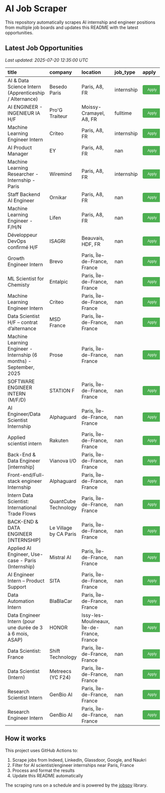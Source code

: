 # AI Job Scraper

This repository automatically scrapes AI internship and engineer positions from multiple job boards and updates this README with the latest opportunities.

## Latest Job Opportunities

*Last updated: 2025-07-20 12:35:00 UTC*

| title                                                               | company                | location                                   | job_type   | apply                                                                                                                                                                                                                                          |   days_since_posted |
|:--------------------------------------------------------------------|:-----------------------|:-------------------------------------------|:-----------|:-----------------------------------------------------------------------------------------------------------------------------------------------------------------------------------------------------------------------------------------------|--------------------:|
| AI & Data Science Intern (Apprenticeship / Alternance)              | Besedo Paris           | Paris, A8, FR                              | internship | <a href="https://fr.indeed.com/viewjob?jk=362607b2693415ab" target="_blank"><button style="background-color: #4CAF50; color: white; padding: 8px 16px; border: none; border-radius: 4px; cursor: pointer; font-size: 12px;">Apply</button></a> |                   2 |
| AI ENGINEER - INGENIEUR IA H/F                                      | Pro'G Traiteur         | Moissy-Cramayel, A8, FR                    | fulltime   | <a href="https://fr.indeed.com/viewjob?jk=ffd94d6e0bd5d98c" target="_blank"><button style="background-color: #4CAF50; color: white; padding: 8px 16px; border: none; border-radius: 4px; cursor: pointer; font-size: 12px;">Apply</button></a> |                   2 |
| Machine Learning Engineer Intern                                    | Criteo                 | Paris, A8, FR                              | internship | <a href="https://fr.indeed.com/viewjob?jk=8af2d3262b512c09" target="_blank"><button style="background-color: #4CAF50; color: white; padding: 8px 16px; border: none; border-radius: 4px; cursor: pointer; font-size: 12px;">Apply</button></a> |                  10 |
| AI Product Manager                                                  | EY                     | Paris, A8, FR                              | nan        | <a href="https://fr.indeed.com/viewjob?jk=b88cd97d92cf6e05" target="_blank"><button style="background-color: #4CAF50; color: white; padding: 8px 16px; border: none; border-radius: 4px; cursor: pointer; font-size: 12px;">Apply</button></a> |                  13 |
| Machine Learning Researcher - Internship - Paris                    | Wiremind               | Paris, A8, FR                              | internship | <a href="https://fr.indeed.com/viewjob?jk=15ff4d813106062a" target="_blank"><button style="background-color: #4CAF50; color: white; padding: 8px 16px; border: none; border-radius: 4px; cursor: pointer; font-size: 12px;">Apply</button></a> |                  20 |
| Staff Backend AI Engineer                                           | Ornikar                | Paris, A8, FR                              | nan        | <a href="https://fr.indeed.com/viewjob?jk=ad0eb19ce27e7216" target="_blank"><button style="background-color: #4CAF50; color: white; padding: 8px 16px; border: none; border-radius: 4px; cursor: pointer; font-size: 12px;">Apply</button></a> |                  26 |
| Machine Learning Engineer - F/H/N                                   | Lifen                  | Paris, A8, FR                              | nan        | <a href="https://fr.indeed.com/viewjob?jk=b7dd3c90681cd689" target="_blank"><button style="background-color: #4CAF50; color: white; padding: 8px 16px; border: none; border-radius: 4px; cursor: pointer; font-size: 12px;">Apply</button></a> |                  27 |
| Développeur DevOps confirmé H/F                                     | ISAGRI                 | Beauvais, HDF, FR                          | nan        | <a href="https://fr.indeed.com/viewjob?jk=3551fd1344dfae3b" target="_blank"><button style="background-color: #4CAF50; color: white; padding: 8px 16px; border: none; border-radius: 4px; cursor: pointer; font-size: 12px;">Apply</button></a> |                  29 |
| Growth Engineer Intern                                              | Brevo                  | Paris, Île-de-France, France               | nan        | <a href="https://www.linkedin.com/jobs/view/4267883917" target="_blank"><button style="background-color: #4CAF50; color: white; padding: 8px 16px; border: none; border-radius: 4px; cursor: pointer; font-size: 12px;">Apply</button></a>     |                   1 |
| ML Scientist for Chemisty                                           | Entalpic               | Paris, Île-de-France, France               | nan        | <a href="https://www.linkedin.com/jobs/view/4268614978" target="_blank"><button style="background-color: #4CAF50; color: white; padding: 8px 16px; border: none; border-radius: 4px; cursor: pointer; font-size: 12px;">Apply</button></a>     |                   3 |
| Machine Learning Engineer Intern                                    | Criteo                 | Paris, Île-de-France, France               | nan        | <a href="https://www.linkedin.com/jobs/view/4268192322" target="_blank"><button style="background-color: #4CAF50; color: white; padding: 8px 16px; border: none; border-radius: 4px; cursor: pointer; font-size: 12px;">Apply</button></a>     |                   3 |
| Data Scientist H/F – contrat d’alternance                           | MSD France             | Paris, Île-de-France, France               | nan        | <a href="https://www.linkedin.com/jobs/view/4212328864" target="_blank"><button style="background-color: #4CAF50; color: white; padding: 8px 16px; border: none; border-radius: 4px; cursor: pointer; font-size: 12px;">Apply</button></a>     |                   3 |
| Machine Learning Engineer - Internship (6 months) - September, 2025 | Prose                  | Paris, Île-de-France, France               | nan        | <a href="https://www.linkedin.com/jobs/view/4268605339" target="_blank"><button style="background-color: #4CAF50; color: white; padding: 8px 16px; border: none; border-radius: 4px; cursor: pointer; font-size: 12px;">Apply</button></a>     |                   3 |
| SOFTWARE ENGINEER INTERN (M/F/D)                                    | STATION F              | Paris, Île-de-France, France               | nan        | <a href="https://www.linkedin.com/jobs/view/4268207226" target="_blank"><button style="background-color: #4CAF50; color: white; padding: 8px 16px; border: none; border-radius: 4px; cursor: pointer; font-size: 12px;">Apply</button></a>     |                   3 |
| AI Engineer/Data Scientist Internship                               | Alphaguard             | Paris, Île-de-France, France               | nan        | <a href="https://www.linkedin.com/jobs/view/4267021525" target="_blank"><button style="background-color: #4CAF50; color: white; padding: 8px 16px; border: none; border-radius: 4px; cursor: pointer; font-size: 12px;">Apply</button></a>     |                   4 |
| Applied scientist intern                                            | Rakuten                | Paris, Île-de-France, France               | nan        | <a href="https://www.linkedin.com/jobs/view/4267684330" target="_blank"><button style="background-color: #4CAF50; color: white; padding: 8px 16px; border: none; border-radius: 4px; cursor: pointer; font-size: 12px;">Apply</button></a>     |                   4 |
| Back-End & Data Engineer [internship]                               | Vianova I/O            | Paris, Île-de-France, France               | nan        | <a href="https://www.linkedin.com/jobs/view/4267022401" target="_blank"><button style="background-color: #4CAF50; color: white; padding: 8px 16px; border: none; border-radius: 4px; cursor: pointer; font-size: 12px;">Apply</button></a>     |                   4 |
| Front-end/Full-stack engineer Internship                            | Alphaguard             | Paris, Île-de-France, France               | nan        | <a href="https://www.linkedin.com/jobs/view/4267018741" target="_blank"><button style="background-color: #4CAF50; color: white; padding: 8px 16px; border: none; border-radius: 4px; cursor: pointer; font-size: 12px;">Apply</button></a>     |                   4 |
| Intern Data Scientist: International Trade Flows                    | QuantCube Technology   | Paris, Île-de-France, France               | nan        | <a href="https://www.linkedin.com/jobs/view/4266724282" target="_blank"><button style="background-color: #4CAF50; color: white; padding: 8px 16px; border: none; border-radius: 4px; cursor: pointer; font-size: 12px;">Apply</button></a>     |                   5 |
| BACK-END & DATA ENGINEER [INTERNSHIP]                               | Le Village by CA Paris | Paris, Île-de-France, France               | nan        | <a href="https://www.linkedin.com/jobs/view/4267366162" target="_blank"><button style="background-color: #4CAF50; color: white; padding: 8px 16px; border: none; border-radius: 4px; cursor: pointer; font-size: 12px;">Apply</button></a>     |                   5 |
| Applied AI Engineer, Use-case - Paris (Internship)                  | Mistral AI             | Paris, Île-de-France, France               | nan        | <a href="https://www.linkedin.com/jobs/view/4263000813" target="_blank"><button style="background-color: #4CAF50; color: white; padding: 8px 16px; border: none; border-radius: 4px; cursor: pointer; font-size: 12px;">Apply</button></a>     |                   9 |
| AI Engineer Intern – Product Support                                | SITA                   | Paris, Île-de-France, France               | nan        | <a href="https://www.linkedin.com/jobs/view/4264716536" target="_blank"><button style="background-color: #4CAF50; color: white; padding: 8px 16px; border: none; border-radius: 4px; cursor: pointer; font-size: 12px;">Apply</button></a>     |                  11 |
| Data Automation Intern                                              | BlaBlaCar              | Paris, Île-de-France, France               | nan        | <a href="https://www.linkedin.com/jobs/view/4261149841" target="_blank"><button style="background-color: #4CAF50; color: white; padding: 8px 16px; border: none; border-radius: 4px; cursor: pointer; font-size: 12px;">Apply</button></a>     |                  11 |
| Data Engineer Intern (pour une durée de 3 à 6 mois, ASAP)           | HONOR                  | Issy-les-Moulineaux, Île-de-France, France | nan        | <a href="https://www.linkedin.com/jobs/view/4256037656" target="_blank"><button style="background-color: #4CAF50; color: white; padding: 8px 16px; border: none; border-radius: 4px; cursor: pointer; font-size: 12px;">Apply</button></a>     |                  26 |
| Data Scientist: France                                              | Shift Technology       | Paris, Île-de-France, France               | nan        | <a href="https://www.linkedin.com/jobs/view/4079798154" target="_blank"><button style="background-color: #4CAF50; color: white; padding: 8px 16px; border: none; border-radius: 4px; cursor: pointer; font-size: 12px;">Apply</button></a>     |                  30 |
| Data Scientist (Intern)                                             | Metreecs (YC F24)      | Paris, Île-de-France, France               | nan        | <a href="https://www.linkedin.com/jobs/view/4253667008" target="_blank"><button style="background-color: #4CAF50; color: white; padding: 8px 16px; border: none; border-radius: 4px; cursor: pointer; font-size: 12px;">Apply</button></a>     |                  30 |
| Research Scientist Intern                                           | GenBio AI              | Paris, Île-de-France, France               | nan        | <a href="https://www.linkedin.com/jobs/view/4269980103" target="_blank"><button style="background-color: #4CAF50; color: white; padding: 8px 16px; border: none; border-radius: 4px; cursor: pointer; font-size: 12px;">Apply</button></a>     |                   0 |
| Research Engineer Intern                                            | GenBio AI              | Paris, Île-de-France, France               | nan        | <a href="https://www.linkedin.com/jobs/view/4269978425" target="_blank"><button style="background-color: #4CAF50; color: white; padding: 8px 16px; border: none; border-radius: 4px; cursor: pointer; font-size: 12px;">Apply</button></a>     |                   0 |

## How it works

This project uses GitHub Actions to:
1. Scrape jobs from Indeed, LinkedIn, Glassdoor, Google, and Naukri
2. Filter for AI scientist/engineer internships near Paris, France  
3. Process and format the results
4. Update this README automatically

The scraping runs on a schedule and is powered by the [jobspy](https://github.com/Bunsly/JobSpy) library.
